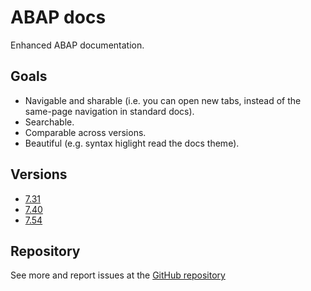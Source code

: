 # ABAP docs

Enhanced ABAP documentation.

## Goals

- Navigable and sharable (i.e. you can open new tabs, instead of the same-page navigation in standard docs).
- Searchable. 
- Comparable across versions.
- Beautiful (e.g. syntax higlight read the docs theme).

## Versions

- [7.31](./7.31/abenabap)
- [7.40](./7.31/abenabap)
- [7.54](./7.31/abenabap)


## Repository

See more and report issues at the [GitHub repository](https://github.com/EduardoCopat/abap-docs)